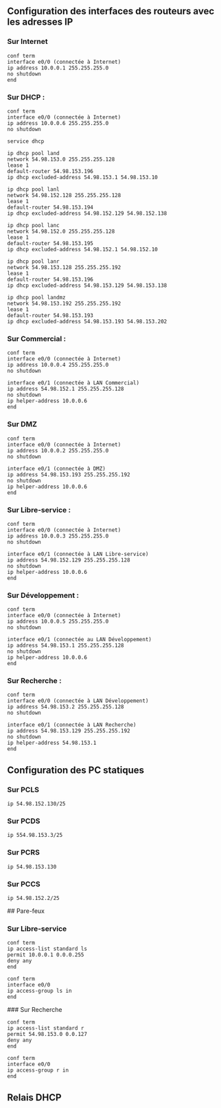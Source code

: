 ## Configuration des interfaces des routeurs avec les adresses IP

### Sur Internet
```
conf term
interface e0/0 (connectée à Internet)
ip address 10.0.0.1 255.255.255.0
no shutdown
end
```

### Sur DHCP :
```
conf term
interface e0/0 (connectée à Internet)
ip address 10.0.0.6 255.255.255.0
no shutdown

service dhcp

ip dhcp pool land
network 54.98.153.0 255.255.255.128
lease 1
default-router 54.98.153.196
ip dhcp excluded-address 54.98.153.1 54.98.153.10

ip dhcp pool lanl
network 54.98.152.128 255.255.255.128
lease 1
default-router 54.98.153.194
ip dhcp excluded-address 54.98.152.129 54.98.152.138

ip dhcp pool lanc
network 54.98.152.0 255.255.255.128
lease 1
default-router 54.98.153.195
ip dhcp excluded-address 54.98.152.1 54.98.152.10

ip dhcp pool lanr
network 54.98.153.128 255.255.255.192
lease 1
default-router 54.98.153.196
ip dhcp excluded-address 54.98.153.129 54.98.153.138

ip dhcp pool landmz
network 54.98.153.192 255.255.255.192
lease 1
default-router 54.98.153.193
ip dhcp excluded-address 54.98.153.193 54.98.153.202
```

### Sur Commercial :
```
conf term
interface e0/0 (connectée à Internet)
ip address 10.0.0.4 255.255.255.0
no shutdown

interface e0/1 (connectée à LAN Commercial)
ip address 54.98.152.1 255.255.255.128
no shutdown
ip helper-address 10.0.0.6
end
```

### Sur DMZ
```
conf term
interface e0/0 (connectée à Internet)
ip address 10.0.0.2 255.255.255.0
no shutdown

interface e0/1 (connectée à DMZ)
ip address 54.98.153.193 255.255.255.192
no shutdown
ip helper-address 10.0.0.6
end
```

### Sur Libre-service :
```
conf term
interface e0/0 (connectée à Internet)
ip address 10.0.0.3 255.255.255.0
no shutdown

interface e0/1 (connectée à LAN Libre-service)
ip address 54.98.152.129 255.255.255.128
no shutdown
ip helper-address 10.0.0.6
end
```

### Sur Développement :
```
conf term
interface e0/0 (connectée à Internet)
ip address 10.0.0.5 255.255.255.0
no shutdown

interface e0/1 (connectée au LAN Développement)
ip address 54.98.153.1 255.255.255.128
no shutdown
ip helper-address 10.0.0.6
end
```

### Sur Recherche :
```
conf term
interface e0/0 (connectée à LAN Développement)
ip address 54.98.153.2 255.255.255.128
no shutdown

interface e0/1 (connectée à LAN Recherche)
ip address 54.98.153.129 255.255.255.192
no shutdown
ip helper-address 54.98.153.1
end
```

## Configuration des PC statiques
### Sur PCLS
```
ip 54.98.152.130/25
```

### Sur PCDS
```
ip 554.98.153.3/25
```

### Sur PCRS
```
ip 54.98.153.130
```

### Sur PCCS
```
ip 54.98.152.2/25
```

## Pare-feux
### Sur Libre-service
```
conf term
ip access-list standard ls
permit 10.0.0.1 0.0.0.255
deny any
end

conf term
interface e0/0
ip access-group ls in
end
```

### Sur Recherche
```
conf term
ip access-list standard r
permit 54.98.153.0 0.0.127
deny any
end

conf term
interface e0/0
ip access-group r in
end
```

## Relais DHCP